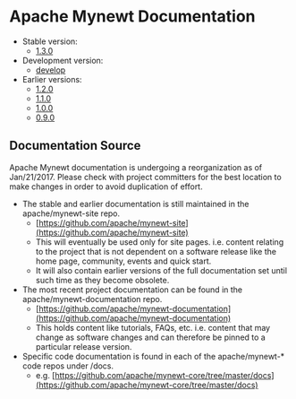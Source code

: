 # Apache Mynewt Documentation

* Stable version:
    * [1.3.0](/latest/os/introduction/)
* Development version:
    * [develop](/develop/)
* Earlier versions:
    * [1.2.0](/v1_2_0/os/introduction/)
    * [1.1.0](/v1_1_0/os/introduction/)
    * [1.0.0](/v1_0_0/os/introduction/)
    * [0.9.0](/v0_9_0/os/introduction/)

## Documentation Source

<div class="alert alert-info" role="alert">
Apache Mynewt documentation is undergoing a reorganization as of Jan/21/2017. Please check with project committers
for the best location to make changes in order to avoid duplication of effort.
</div>

* The stable and earlier documentation is still maintained in the apache/mynewt-site repo.
    * [https://github.com/apache/mynewt-site](https://github.com/apache/mynewt-site)
    * This will eventually be used only for site pages. i.e. content relating to the project that is not dependent on
      a software release like the home page, community, events and quick start.
    * It will also contain earlier versions of the full documentation set until such time as they become obsolete.
* The most recent project documentation can be found in the apache/mynewt-documentation repo.
    * [https://github.com/apache/mynewt-documentation](https://github.com/apache/mynewt-documentation)
    * This holds content like tutorials, FAQs, etc. i.e. content that may change as software changes and can therefore
      be pinned to a particular release version.
* Specific code documentation is found in each of the apache/mynewt-* code repos under /docs.
    * e.g. [https://github.com/apache/mynewt-core/tree/master/docs](https://github.com/apache/mynewt-core/tree/master/docs)
